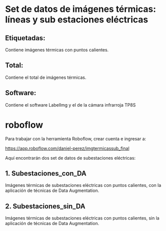 # Set de datos de imágenes térmicas: líneas y sub estaciones eléctricas

## Etiquetadas:
Contiene  imágenes térmicas con puntos calientes.

## Total:
Contiene el total de imágenes térmicas.

## Software:
Contiene el software LabelImg y el de la cámara infrarroja TP8S


# roboflow
Para trabajar con la herramienta Roboflow, crear cuenta e ingresar a:

https://app.roboflow.com/daniel-perez/imgtermicassub_final

Aquí encontrarán dos set de datos de subestaciones eléctricas:
## 1. Subestaciones_con_DA
Imágenes térmicas de subestaciones eléctricas con puntos calientes, con la aplicación de técnicas de Data Augmentation.

## 2. Subestaciones_sin_DA
Imágenes térmicas de subestaciones eléctricas con puntos calientes, sin la aplicación de técnicas de Data Augmentation.

